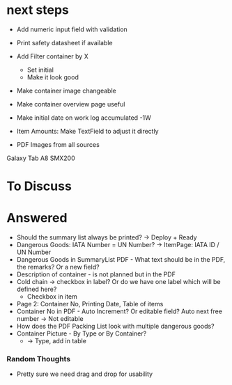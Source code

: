 # next steps
* Add numeric input field with validation

* Print safety datasheet if available

* Add Filter container by X
  * Set initial
  * Make it look good

* Make container image changeable
* Make container overview page useful

* Make initial date on work log accumulated -1W

* Item Amounts: Make TextField to adjust it directly

* PDF Images from all sources

Galaxy Tab A8 SMX200

# To Discuss

# Answered
* Should the summary list always be printed? -> Deploy + Ready
* Dangerous Goods: IATA Number = UN Number? -> ItemPage: IATA ID / UN Number
* Dangerous Goods in SummaryList PDF - What text should be in the PDF, the remarks? Or a new field?
* Description of container - is not planned but in the PDF
* Cold chain -> checkbox in label? Or do we have one label which will be defined here?
  * Checkbox in item
* Page 2: Container No, Printing Date, Table of items
* Container No in PDF - Auto Increment? Or editable field? Auto next free number -> Not editable
* How does the PDF Packing List look with multiple dangerous goods?
* Container Picture - By Type or By Container?
  * -> Type, add in table


### Random Thoughts
* Pretty sure we need drag and drop for usability